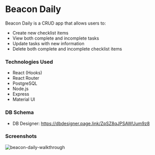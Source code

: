 # Beacon Daily

Beacon Daily is a CRUD app that allows users to:

- Create new checklist items
- View both complete and incomplete tasks
- Update tasks with new information
- Delete both complete and incomplete checklist items

### Technologies Used

- React (Hooks)
- React Router
- PostgreSQL
- Node.js
- Express
- Material UI

### DB Schema

- DB Designer: https://dbdesigner.page.link/ZpSZ8qJPSAWUum9z8

### Screenshots

![beacon-daily-walkthrough](https://user-images.githubusercontent.com/53406674/76670397-85ce5300-654d-11ea-9d35-39783e45879e.gif)
